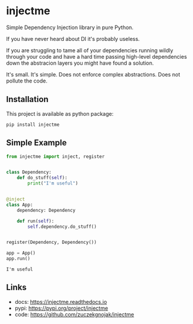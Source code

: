 # injectme

Simple Dependency Injection library in pure Python.

If you have never heard about DI it's probably useless.

If you are struggling to tame all of your dependencies running wildly through your code and have a hard time passing high-level dependencies down the abstracion layers you might have found a solution.

It's small. It's simple. Does not enforce complex abstractions. Does not pollute the code.

## Installation
This project is available as python package:

```
pip install injectme
```

## Simple Example

```python
from injectme import inject, register


class Dependency:
    def do_stuff(self):
        print("I'm useful")


@inject
class App:
    dependency: Dependency

    def run(self):
        self.dependency.do_stuff()


register(Dependency, Dependency())

app = App()
app.run()
```
```
I'm useful
```

## Links

- docs: https://injectme.readthedocs.io
- pypi: https://pypi.org/project/injectme
- code: https://github.com/zuczekgnojak/injectme
